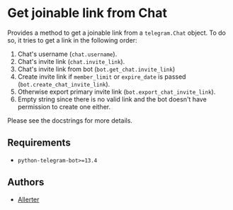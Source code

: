 # Get joinable link from Chat

Provides a method to get a joinable link from a `telegram.Chat` object. To do so, it tries
to get a link in the following order:
1. Chat's username (`chat.username`).
2. Chat's invite link (`chat.invite_link`).
3. Chat's invite link from bot (`bot.get_chat.invite_link`)
4. Create invite link if `member_limit` or `expire_date` is passed
   (`bot.create_chat_invite_link`).
5. Otherwise export primary invite link (`bot.export_chat_invite_link`).
6. Empty string since there is no valid link and the bot doesn't have permission
   to create one either.

Please see the docstrings for more details.

## Requirements

*   `python-telegram-bot>=13.4`

## Authors

*   [Allerter](https://github.com/allerter)
